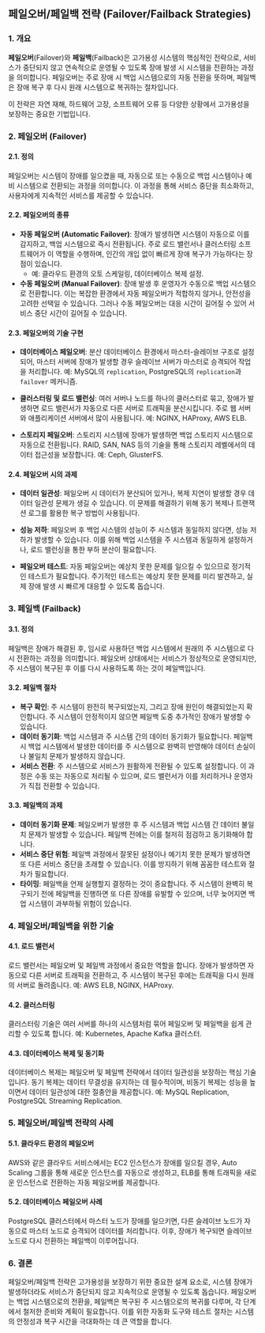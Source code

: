 ## 페일오버/페일백 전략 (Failover/Failback Strategies)

### 1. 개요

**페일오버**(Failover)와 **페일백**(Failback)은 고가용성 시스템의 핵심적인 전략으로, 서비스가 중단되지 않고 연속적으로 운영될 수 있도록 장애 발생 시 시스템을 전환하는 과정을 의미합니다. 페일오버는 주로 장애 시 백업 시스템으로의 자동 전환을 뜻하며, 페일백은 장애 복구 후 다시 원래 시스템으로 복귀하는 절차입니다.

이 전략은 자연 재해, 하드웨어 고장, 소프트웨어 오류 등 다양한 상황에서 고가용성을 보장하는 중요한 기법입니다.

### 2. 페일오버 (Failover)

#### 2.1. 정의

페일오버는 시스템이 장애를 일으켰을 때, 자동으로 또는 수동으로 백업 시스템이나 예비 시스템으로 전환되는 과정을 의미합니다. 이 과정을 통해 서비스 중단을 최소화하고, 사용자에게 지속적인 서비스를 제공할 수 있습니다.

#### 2.2. 페일오버의 종류

- **자동 페일오버 (Automatic Failover)**: 장애가 발생하면 시스템이 자동으로 이를 감지하고, 백업 시스템으로 즉시 전환됩니다. 주로 로드 밸런서나 클러스터링 소프트웨어가 이 역할을 수행하며, 인간의 개입 없이 빠르게 장애 복구가 가능하다는 장점이 있습니다.
  - 예: 클라우드 환경의 오토 스케일링, 데이터베이스 복제 설정.
- **수동 페일오버 (Manual Failover)**: 장애 발생 후 운영자가 수동으로 백업 시스템으로 전환합니다. 이는 복잡한 환경에서 자동 페일오버가 적합하지 않거나, 안전성을 고려한 선택일 수 있습니다. 그러나 수동 페일오버는 대응 시간이 길어질 수 있어 서비스 중단 시간이 길어질 수 있습니다.

#### 2.3. 페일오버의 기술 구현

- **데이터베이스 페일오버**: 분산 데이터베이스 환경에서 마스터-슬레이브 구조로 설정되어, 마스터 서버에 장애가 발생할 경우 슬레이브 서버가 마스터로 승격되어 작업을 처리합니다. 예: MySQL의 `replication`, PostgreSQL의 `replication`과 `failover` 메커니즘.
- **클러스터링 및 로드 밸런싱**: 여러 서버나 노드를 하나의 클러스터로 묶고, 장애가 발생하면 로드 밸런서가 자동으로 다른 서버로 트래픽을 분산시킵니다. 주로 웹 서버와 애플리케이션 서버에서 많이 사용됩니다. 예: NGINX, HAProxy, AWS ELB.

- **스토리지 페일오버**: 스토리지 시스템에 장애가 발생하면 백업 스토리지 시스템으로 자동으로 전환됩니다. RAID, SAN, NAS 등의 기술을 통해 스토리지 레벨에서의 데이터 접근성을 보장합니다. 예: Ceph, GlusterFS.

#### 2.4. 페일오버 시의 과제

- **데이터 일관성**: 페일오버 시 데이터가 분산되어 있거나, 복제 지연이 발생할 경우 데이터 일관성 문제가 생길 수 있습니다. 이 문제를 해결하기 위해 동기 복제나 트랜잭션 로그를 활용한 복구 방법이 사용됩니다.
- **성능 저하**: 페일오버 후 백업 시스템의 성능이 주 시스템과 동일하지 않다면, 성능 저하가 발생할 수 있습니다. 이를 위해 백업 시스템을 주 시스템과 동일하게 설정하거나, 로드 밸런싱을 통한 부하 분산이 필요합니다.

- **페일오버 테스트**: 자동 페일오버는 예상치 못한 문제를 일으킬 수 있으므로 정기적인 테스트가 필요합니다. 주기적인 테스트는 예상치 못한 문제를 미리 발견하고, 실제 장애 발생 시 빠르게 대응할 수 있도록 돕습니다.

### 3. 페일백 (Failback)

#### 3.1. 정의

페일백은 장애가 해결된 후, 임시로 사용하던 백업 시스템에서 원래의 주 시스템으로 다시 전환하는 과정을 의미합니다. 페일오버 상태에서는 서비스가 정상적으로 운영되지만, 주 시스템이 복구된 후 이를 다시 사용하도록 하는 것이 페일백입니다.

#### 3.2. 페일백 절차

- **복구 확인**: 주 시스템이 완전히 복구되었는지, 그리고 장애 원인이 해결되었는지 확인합니다. 주 시스템이 안정적이지 않으면 페일백 도중 추가적인 장애가 발생할 수 있습니다.
- **데이터 동기화**: 백업 시스템과 주 시스템 간의 데이터 동기화가 필요합니다. 페일백 시 백업 시스템에서 발생한 데이터를 주 시스템으로 완벽히 반영해야 데이터 손실이나 불일치 문제가 발생하지 않습니다.
- **서비스 전환**: 주 시스템으로 서비스가 원활하게 전환될 수 있도록 설정합니다. 이 과정은 수동 또는 자동으로 처리될 수 있으며, 로드 밸런서가 이를 처리하거나 운영자가 직접 전환할 수 있습니다.

#### 3.3. 페일백의 과제

- **데이터 동기화 문제**: 페일오버가 발생한 후 주 시스템과 백업 시스템 간 데이터 불일치 문제가 발생할 수 있습니다. 페일백 전에는 이를 철저히 점검하고 동기화해야 합니다.
- **서비스 중단 위험**: 페일백 과정에서 잘못된 설정이나 예기치 못한 문제가 발생하면 또 다른 서비스 중단을 초래할 수 있습니다. 이를 방지하기 위해 꼼꼼한 테스트와 절차가 필요합니다.
- **타이밍**: 페일백을 언제 실행할지 결정하는 것이 중요합니다. 주 시스템이 완벽히 복구되기 전에 페일백을 진행하면 또 다른 장애를 유발할 수 있으며, 너무 늦어지면 백업 시스템이 과부하될 위험이 있습니다.

### 4. 페일오버/페일백을 위한 기술

#### 4.1. 로드 밸런서

로드 밸런서는 페일오버 및 페일백 과정에서 중요한 역할을 합니다. 장애가 발생하면 자동으로 다른 서버로 트래픽을 전환하고, 주 시스템이 복구된 후에는 트래픽을 다시 원래의 서버로 돌려줍니다. 예: AWS ELB, NGINX, HAProxy.

#### 4.2. 클러스터링

클러스터링 기술은 여러 서버를 하나의 시스템처럼 묶어 페일오버 및 페일백을 쉽게 관리할 수 있도록 합니다. 예: Kubernetes, Apache Kafka 클러스터.

#### 4.3. 데이터베이스 복제 및 동기화

데이터베이스 복제는 페일오버 및 페일백 전략에서 데이터 일관성을 보장하는 핵심 기술입니다. 동기 복제는 데이터 무결성을 유지하는 데 필수적이며, 비동기 복제는 성능을 높이면서 데이터 일관성에 대한 절충안을 제공합니다. 예: MySQL Replication, PostgreSQL Streaming Replication.

### 5. 페일오버/페일백 전략의 사례

#### 5.1. 클라우드 환경의 페일오버

AWS와 같은 클라우드 서비스에서는 EC2 인스턴스가 장애를 일으킬 경우, Auto Scaling 그룹을 통해 새로운 인스턴스를 자동으로 생성하고, ELB를 통해 트래픽을 새로운 인스턴스로 전환하는 자동 페일오버를 제공합니다.

#### 5.2. 데이터베이스 페일오버 사례

PostgreSQL 클러스터에서 마스터 노드가 장애를 일으키면, 다른 슬레이브 노드가 자동으로 마스터 노드로 승격되어 데이터를 처리합니다. 이후, 장애가 복구되면 슬레이브 노드로 다시 전환하는 페일백이 이루어집니다.

### 6. 결론

페일오버/페일백 전략은 고가용성을 보장하기 위한 중요한 설계 요소로, 시스템 장애가 발생하더라도 서비스가 중단되지 않고 지속적으로 운영될 수 있도록 돕습니다. 페일오버는 백업 시스템으로의 전환을, 페일백은 복구된 주 시스템으로의 복귀를 다루며, 각 단계에서 철저한 준비와 계획이 필요합니다. 이를 위한 자동화 도구와 테스트 절차는 시스템의 안정성과 복구 시간을 극대화하는 데 큰 역할을 합니다.
